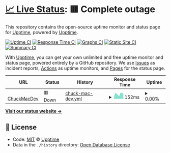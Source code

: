 # [📈 Live Status](https://demo.upptime.js.org): <!--live status--> **🟥 Complete outage**

This repository contains the open-source uptime monitor and status page for [Upptime](https://upptime.js.org), powered by [Upptime](https://github.com/upptime/upptime).

[![Uptime CI](https://github.com/koj-co/upptime/workflows/Uptime%20CI/badge.svg)](https://github.com/koj-co/upptime/actions?query=workflow%3A%22Uptime+CI%22)
[![Response Time CI](https://github.com/koj-co/upptime/workflows/Response%20Time%20CI/badge.svg)](https://github.com/koj-co/upptime/actions?query=workflow%3A%22Response+Time+CI%22)
[![Graphs CI](https://github.com/koj-co/upptime/workflows/Graphs%20CI/badge.svg)](https://github.com/koj-co/upptime/actions?query=workflow%3A%22Graphs+CI%22)
[![Static Site CI](https://github.com/koj-co/upptime/workflows/Static%20Site%20CI/badge.svg)](https://github.com/koj-co/upptime/actions?query=workflow%3A%22Static+Site+CI%22)
[![Summary CI](https://github.com/koj-co/upptime/workflows/Summary%20CI/badge.svg)](https://github.com/koj-co/upptime/actions?query=workflow%3A%22Summary+CI%22)

With [Upptime](https://upptime.js.org), you can get your own unlimited and free uptime monitor and status page, powered entirely by a GitHub repository. We use [Issues](https://github.com/upptime/upptime/issues) as incident reports, [Actions](https://github.com/chuckmac/chuckmacdev-uptime/actions) as uptime monitors, and [Pages](https://demo.upptime.js.org) for the status page.

<!--start: status pages-->
<!-- This summary is generated by Upptime (https://github.com/upptime/upptime) -->
<!-- Do not edit this manually, your changes will be overwritten -->
<!-- prettier-ignore -->
| URL | Status | History | Response Time | Uptime |
| --- | ------ | ------- | ------------- | ------ |
| <img alt="" src="https://icons.duckduckgo.com/ip3/chuckmacdev.com.ico" height="13"> [ChuckMacDev](https://chuckmacdev.com) | 🟥 Down | [chuck-mac-dev.yml](https://github.com/ChuckMac/chuckmacdev-uptime/commits/HEAD/history/chuck-mac-dev.yml) | <details><summary><img alt="Response time graph" src="./graphs/chuck-mac-dev/response-time-week.png" height="20"> 152ms</summary><br><a href="https://chuckmac.github.io/chuckmacdev-uptime/history/chuck-mac-dev"><img alt="Response time 210" src="https://img.shields.io/endpoint?url=https%3A%2F%2Fraw.githubusercontent.com%2FChuckMac%2Fchuckmacdev-uptime%2FHEAD%2Fapi%2Fchuck-mac-dev%2Fresponse-time.json"></a><br><a href="https://chuckmac.github.io/chuckmacdev-uptime/history/chuck-mac-dev"><img alt="24-hour response time 160" src="https://img.shields.io/endpoint?url=https%3A%2F%2Fraw.githubusercontent.com%2FChuckMac%2Fchuckmacdev-uptime%2FHEAD%2Fapi%2Fchuck-mac-dev%2Fresponse-time-day.json"></a><br><a href="https://chuckmac.github.io/chuckmacdev-uptime/history/chuck-mac-dev"><img alt="7-day response time 152" src="https://img.shields.io/endpoint?url=https%3A%2F%2Fraw.githubusercontent.com%2FChuckMac%2Fchuckmacdev-uptime%2FHEAD%2Fapi%2Fchuck-mac-dev%2Fresponse-time-week.json"></a><br><a href="https://chuckmac.github.io/chuckmacdev-uptime/history/chuck-mac-dev"><img alt="30-day response time 153" src="https://img.shields.io/endpoint?url=https%3A%2F%2Fraw.githubusercontent.com%2FChuckMac%2Fchuckmacdev-uptime%2FHEAD%2Fapi%2Fchuck-mac-dev%2Fresponse-time-month.json"></a><br><a href="https://chuckmac.github.io/chuckmacdev-uptime/history/chuck-mac-dev"><img alt="1-year response time 167" src="https://img.shields.io/endpoint?url=https%3A%2F%2Fraw.githubusercontent.com%2FChuckMac%2Fchuckmacdev-uptime%2FHEAD%2Fapi%2Fchuck-mac-dev%2Fresponse-time-year.json"></a></details> | <details><summary><a href="https://chuckmac.github.io/chuckmacdev-uptime/history/chuck-mac-dev">0.00%</a></summary><a href="https://chuckmac.github.io/chuckmacdev-uptime/history/chuck-mac-dev"><img alt="All-time uptime 67.43%" src="https://img.shields.io/endpoint?url=https%3A%2F%2Fraw.githubusercontent.com%2FChuckMac%2Fchuckmacdev-uptime%2FHEAD%2Fapi%2Fchuck-mac-dev%2Fuptime.json"></a><br><a href="https://chuckmac.github.io/chuckmacdev-uptime/history/chuck-mac-dev"><img alt="24-hour uptime 0.00%" src="https://img.shields.io/endpoint?url=https%3A%2F%2Fraw.githubusercontent.com%2FChuckMac%2Fchuckmacdev-uptime%2FHEAD%2Fapi%2Fchuck-mac-dev%2Fuptime-day.json"></a><br><a href="https://chuckmac.github.io/chuckmacdev-uptime/history/chuck-mac-dev"><img alt="7-day uptime 0.00%" src="https://img.shields.io/endpoint?url=https%3A%2F%2Fraw.githubusercontent.com%2FChuckMac%2Fchuckmacdev-uptime%2FHEAD%2Fapi%2Fchuck-mac-dev%2Fuptime-week.json"></a><br><a href="https://chuckmac.github.io/chuckmacdev-uptime/history/chuck-mac-dev"><img alt="30-day uptime 1.38%" src="https://img.shields.io/endpoint?url=https%3A%2F%2Fraw.githubusercontent.com%2FChuckMac%2Fchuckmacdev-uptime%2FHEAD%2Fapi%2Fchuck-mac-dev%2Fuptime-month.json"></a><br><a href="https://chuckmac.github.io/chuckmacdev-uptime/history/chuck-mac-dev"><img alt="1-year uptime 0.00%" src="https://img.shields.io/endpoint?url=https%3A%2F%2Fraw.githubusercontent.com%2FChuckMac%2Fchuckmacdev-uptime%2FHEAD%2Fapi%2Fchuck-mac-dev%2Fuptime-year.json"></a></details>

<!--end: status pages-->

[**Visit our status website →**](https://chuckmac.github.io/chuckmacdev-uptime/)

## 📄 License

- Code: [MIT](./LICENSE) © [Upptime](https://upptime.js.org)
- Data in the `./history` directory: [Open Database License](https://opendatacommons.org/licenses/odbl/1-0/)
